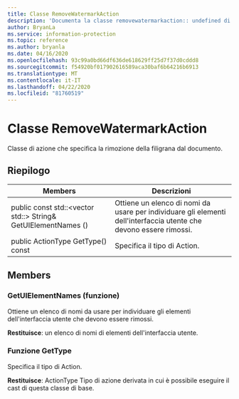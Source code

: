 ```yaml
---
title: Classe RemoveWatermarkAction
description: 'Documenta la classe removewatermarkaction:: undefined di Microsoft Information Protection (MIP) SDK.'
author: BryanLa
ms.service: information-protection
ms.topic: reference
ms.author: bryanla
ms.date: 04/16/2020
ms.openlocfilehash: 93c99a0bd66df636de618629ff25d7f37d0cddd8
ms.sourcegitcommit: f54920bf017902616589aca30baf6b64216b6913
ms.translationtype: MT
ms.contentlocale: it-IT
ms.lasthandoff: 04/22/2020
ms.locfileid: "81760519"
---
```

# <a name="class-removewatermarkaction"></a>Classe RemoveWatermarkAction 
Classe di azione che specifica la rimozione della filigrana dal documento.
  
## <a name="summary"></a>Riepilogo
 Members                        | Descrizioni                                
--------------------------------|---------------------------------------------
public const std::\<vector std::\> String& GetUIElementNames ()  |  Ottiene un elenco di nomi da usare per individuare gli elementi dell'interfaccia utente che devono essere rimossi.
public ActionType GetType() const  |  Specifica il tipo di Action.
  
## <a name="members"></a>Members
  
### <a name="getuielementnames-function"></a>GetUIElementNames (funzione)
Ottiene un elenco di nomi da usare per individuare gli elementi dell'interfaccia utente che devono essere rimossi.

  
**Restituisce**: un elenco di nomi di elementi dell'interfaccia utente.
  
### <a name="gettype-function"></a>Funzione GetType
Specifica il tipo di Action.

  
**Restituisce**: ActionType Tipo di azione derivata in cui è possibile eseguire il cast di questa classe di base.
